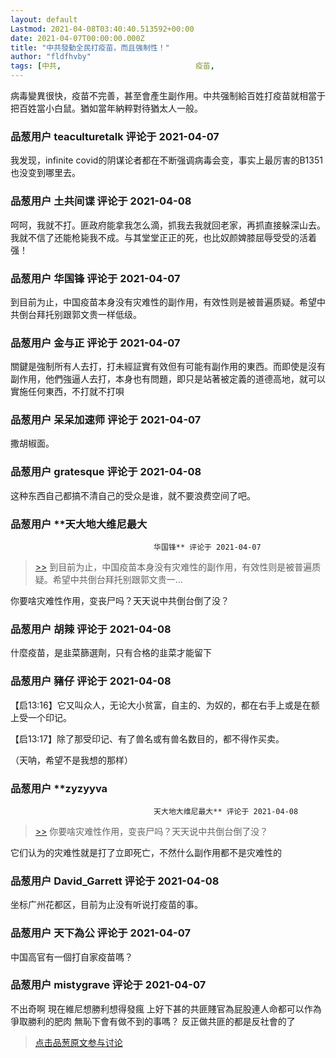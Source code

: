 ```yaml
---
layout: default
Lastmod: 2021-04-08T03:40:40.513592+00:00
date: 2021-04-07T00:00:00.000Z
title: "中共發動全民打疫苗，而且强制性！"
author: "fldfhvby"
tags: [中共,								疫苗,								COVID_19]
---
```


病毒變異很快，疫苗不完善，甚至會產生副作用。中共强制給百姓打疫苗就相當于把百姓當小白鼠。猶如當年納粹對待猶太人一般。

            
### 品葱用户 **teaculturetalk** 评论于 2021-04-07
        
我发现，infinite covid的阴谋论者都在不断强调病毒会变，事实上最厉害的B1351也没变到哪里去。
        


            
### 品葱用户 **土共间谍** 评论于 2021-04-08
        
呵呵，我就不打。匪政府能拿我怎么滴，抓我去我就回老家，再抓直接躲深山去。我就不信了还能枪毙我不成。与其堂堂正正的死，也比奴颜婢膝屈辱受受的活着强！
        


            
### 品葱用户 **华国锋** 评论于 2021-04-07
        
到目前为止，中国疫苗本身没有灾难性的副作用，有效性则是被普遍质疑。希望中共倒台拜托别跟郭文贵一样低级。
        


            
### 品葱用户 **金与正** 评论于 2021-04-07
        
關鍵是強制所有人去打，打未經証實有效但有可能有副作用的東西。而即使是沒有副作用，他們強逼人去打，本身也有問題，即只是站著被定義的道德高地，就可以實施任何東西，不打就不打唄
        


            
### 品葱用户 **呆呆加速师** 评论于 2021-04-07
        
撒胡椒面。
        


            
### 品葱用户 **gratesque** 评论于 2021-04-08
        
这种东西自己都搞不清自己的受众是谁，就不要浪费空间了吧。
        


            
### 品葱用户 **天大地大维尼最大				
									华国锋** 评论于 2021-04-07
        
> [\>>]( "/video/item_id-37734#") 到目前为止，中国疫苗本身没有灾难性的副作用，有效性则是被普遍质疑。希望中共倒台拜托别跟郭文贵一...

  
  
你要啥灾难性作用，变丧尸吗？天天说中共倒台倒了没？
        


            
### 品葱用户 **胡辣** 评论于 2021-04-08
        
什麼疫苗，是韭菜篩選劑，只有合格的韭菜才能留下
        


            
### 品葱用户 **豬仔** 评论于 2021-04-08
        
【启13:16】它又叫众人，无论大小贫富，自主的、为奴的，都在右手上或是在额上受一个印记。  
  
  
【启13:17】除了那受印记、有了兽名或有兽名数目的，都不得作买卖。  
  
（天呐，希望不是我想的那样）
        


            
### 品葱用户 **zyzyyva				
									天大地大维尼最大** 评论于 2021-04-08
        
> [\>>]( "/video/item_id-37740#") 你要啥灾难性作用，变丧尸吗？天天说中共倒台倒了没？

  
  
它们认为的灾难性就是打了立即死亡，不然什么副作用都不是灾难性的
        


            
### 品葱用户 **David_Garrett** 评论于 2021-04-08
        
坐标广州花都区，目前为止没有听说打疫苗的事。
        


            
### 品葱用户 **天下為公** 评论于 2021-04-07
        
中国高官有一個打自家疫苗嗎？
        


            
### 品葱用户 **mistygrave** 评论于 2021-04-07
        
不出奇啊 現在維尼想勝利想得發瘋 上好下甚的共匪賤官為屁股連人命都可以作為爭取勝利的肥肉 無恥下會有做不到的事嗎？ 反正做共匪的都是反社會的了
        






> [点击品葱原文参与讨论](https://pincong.rocks/video/id-4183__sort_key-agree_count__sort-DESC)

